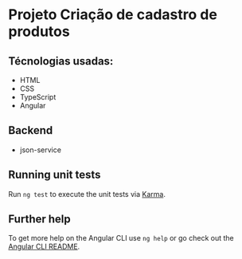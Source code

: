 
# Projeto Criação de cadastro de produtos

## Técnologias usadas:

* HTML
* CSS
* TypeScript
* Angular

## Backend

* json-service

## Running unit tests

Run `ng test` to execute the unit tests via [Karma](https://karma-runner.github.io).



## Further help

To get more help on the Angular CLI use `ng help` or go check out the [Angular CLI README](https://github.com/angular/angular-cli/blob/master/README.md).
